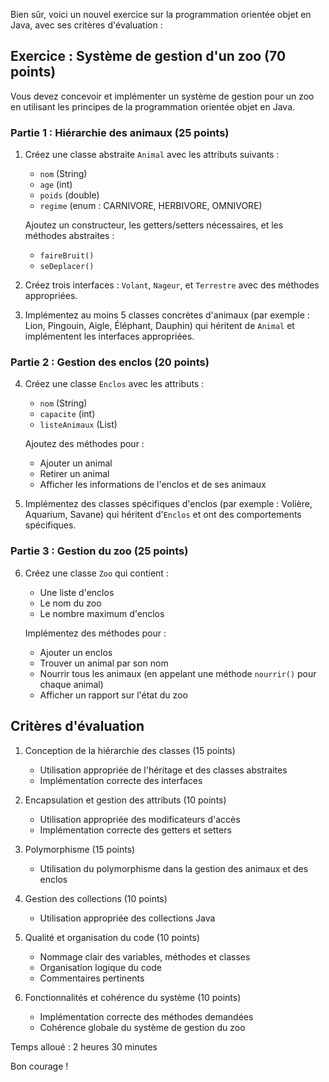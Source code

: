 Bien sûr, voici un nouvel exercice sur la programmation orientée objet en Java, avec ses critères d'évaluation :

## Exercice : Système de gestion d'un zoo (70 points)

Vous devez concevoir et implémenter un système de gestion pour un zoo en utilisant les principes de la programmation orientée objet en Java.

### Partie 1 : Hiérarchie des animaux (25 points)

1. Créez une classe abstraite `Animal` avec les attributs suivants :
   - `nom` (String)
   - `age` (int)
   - `poids` (double)
   - `regime` (enum : CARNIVORE, HERBIVORE, OMNIVORE)

   Ajoutez un constructeur, les getters/setters nécessaires, et les méthodes abstraites :
   - `faireBruit()`
   - `seDeplacer()`

2. Créez trois interfaces : `Volant`, `Nageur`, et `Terrestre` avec des méthodes appropriées.

3. Implémentez au moins 5 classes concrètes d'animaux (par exemple : Lion, Pingouin, Aigle, Éléphant, Dauphin) qui héritent de `Animal` et implémentent les interfaces appropriées.

### Partie 2 : Gestion des enclos (20 points)

4. Créez une classe `Enclos` avec les attributs :
   - `nom` (String)
   - `capacite` (int)
   - `listeAnimaux` (List)

   Ajoutez des méthodes pour :
   - Ajouter un animal
   - Retirer un animal
   - Afficher les informations de l'enclos et de ses animaux

5. Implémentez des classes spécifiques d'enclos (par exemple : Volière, Aquarium, Savane) qui héritent d'`Enclos` et ont des comportements spécifiques.

### Partie 3 : Gestion du zoo (25 points)

6. Créez une classe `Zoo` qui contient :
   - Une liste d'enclos
   - Le nom du zoo
   - Le nombre maximum d'enclos

   Implémentez des méthodes pour :
   - Ajouter un enclos
   - Trouver un animal par son nom
   - Nourrir tous les animaux (en appelant une méthode `nourrir()` pour chaque animal)
   - Afficher un rapport sur l'état du zoo

## Critères d'évaluation

1. Conception de la hiérarchie des classes (15 points)
   - Utilisation appropriée de l'héritage et des classes abstraites
   - Implémentation correcte des interfaces

2. Encapsulation et gestion des attributs (10 points)
   - Utilisation appropriée des modificateurs d'accès
   - Implémentation correcte des getters et setters

3. Polymorphisme (15 points)
   - Utilisation du polymorphisme dans la gestion des animaux et des enclos

4. Gestion des collections (10 points)
   - Utilisation appropriée des collections Java

5. Qualité et organisation du code (10 points)
   - Nommage clair des variables, méthodes et classes
   - Organisation logique du code
   - Commentaires pertinents

6. Fonctionnalités et cohérence du système (10 points)
   - Implémentation correcte des méthodes demandées
   - Cohérence globale du système de gestion du zoo

Temps alloué : 2 heures 30 minutes

Bon courage !
